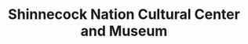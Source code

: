 ---
layout: repo
title: "Shinnecock Nation Cultural Center and Museum"
id: 23012
permalink: repos/23012/
---